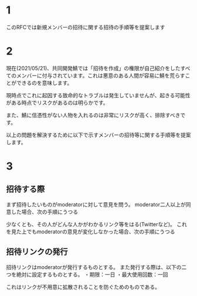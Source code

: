# 1

このRFCでは新規メンバーの招待に関する招待の手順等を提案します



# 2

現在(2021/05/21)、共同開発鯖では「招待を作成」の権限が自己紹介をしたすべてのメンバーに付与されています。これは悪意のある人間が容易に鯖を荒らすことができるのを意味します。



現時点でこれに起因する致命的なトラブルは発生していませんが、起きる可能性がある時点でリスクがあるのは明らかです。

また、鯖に信憑性がない人物を入れるのは非常にリスクが高く、排除すべきです。

以上の問題を解決するために以下で示すメンバーの招待等に関する手順等を提案します。

# 3

## 招待する際
まず招待したいものがmoderatorに対して意見を問う。
moderator二人以上が同意した場合、次の手順にうつる

少なくとも、その人がどんな人かがわかるリンク等をはる(Twitterなど)。
これを見た上でもmoderatorの意見が変化しなかった場合、次の手順にうつる

## 招待リンクの発行

招待リンクはmoderatorが発行するものとする。
また発行する際は、以下の二つを絶対に設定するものとする。
・期限：一日
・最大使用回数：一回

これはリンクが不用意に拡散されることを防ぐためのものである。
